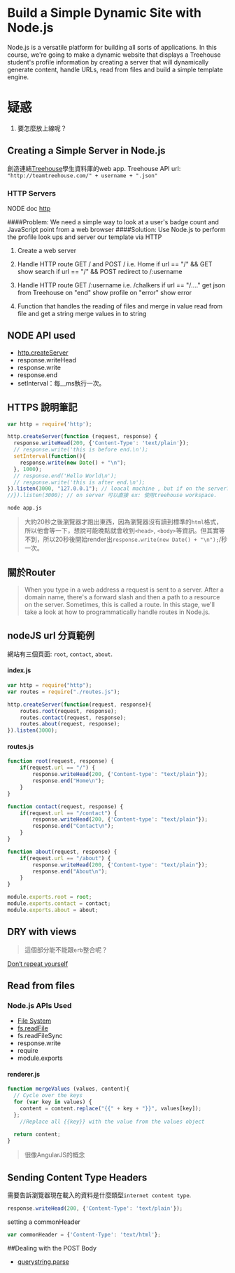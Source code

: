 #	Build a Simple Dynamic Site with Node.js

Node.js is a versatile platform for building all sorts of applications. In this course, we're going to make a dynamic website that displays a Treehouse student's profile information by creating a server that will dynamically generate content, handle URLs, read from files and build a simple template engine.

# 疑惑

1. 要怎麼放上線呢？

## Creating a Simple Server in Node.js

創造連結[Treehouse](http://referrals.trhou.se/ninalee)學生資料庫的web app. Treehouse API url: `"http://teamtreehouse.com/" + username + ".json"`

### HTTP Servers

NODE doc [http](https://nodejs.org/api/http.html#http_http)

####Problem: We need a simple way to look at a user's badge count and JavaScript point from a web browser
####Solution: Use Node.js to perform the profile look ups and server our template via HTTP

1. Create a web server

2. Handle HTTP route GET / and POST / i.e. Home
  if url == "/" && GET
    show search
  if url == "/" && POST
    redirect to /:username

3. Handle HTTP route GET /:username i.e. /chalkers
  if url == "/...."
    get json from Treehouse
      on "end"
        show profile
      on "error"
        show error

4. Function that handles the reading of files and merge in value
  read from file and get a string
    merge values in to string

## NODE API used

* [http.createServer](https://nodejs.org/api/http.html#http_http_createserver_requestlistener)
* response.writeHead
* response.write
* response.end
* setInterval：每__ms執行一次。

## HTTPS 說明筆記

```js
var http = require('http');

http.createServer(function (request, response) {
  response.writeHead(200, {'Content-Type': 'text/plain'});
  // response.write('this is before end.\n');
  setInterval(function(){
    response.write(new Date() + "\n");
  }, 1000);
  // response.end('Hello World\n');
  // response.write('this is after end.\n');
}).listen(3000, "127.0.0.1"); // loacal machine , but if on the server?
//}).listen(3000); // on server 可以直接 ex: 使用treehouse workspace.
```

```
node app.js
```

> 大約20秒之後瀏覽器才跑出東西，因為瀏覽器沒有讀到標準的`html`格式，所以他會等一下，想說可能晚點就會收到`<head>`, `<body>`等資訊。但其實等不到，所以20秒後開始render出`response.write(new Date() + "\n");`/秒一次。

## 關於Router

> When you type in a web address a request is sent to a server. After a domain name, there's a forward slash and then a path to a resource on the server. Sometimes, this is called a route. In this stage, we'll take a look at how to programmatically handle routes in Node.js.

## nodeJS url 分頁範例

網站有三個頁面: `root`, `contact`, `about`.

#### index.js
```js 
var http = require("http");
var routes = require("./routes.js");

http.createServer(function(request, response){
    routes.root(request, response);
    routes.contact(request, response);
    routes.about(request, response);
}).listen(3000);
```

#### routes.js

```js
function root(request, response) {
    if(request.url == "/") {
        response.writeHead(200, {'Content-type': "text/plain"});
        response.end("Home\n");
    }
}

function contact(request, response) {
    if(request.url == "/contact") {
        response.writeHead(200, {'Content-type': "text/plain"});
        response.end("Contact\n");
    }
}

function about(request, response) {
    if(request.url == "/about") {
        response.writeHead(200, {'Content-type': "text/plain"});
        response.end("About\n");
    }
}

module.exports.root = root;
module.exports.contact = contact;
module.exports.about = about;

```

## DRY with views

> 這個部分能不能跟`erb`整合呢？

[Don‘t repeat yourself](https://en.wikipedia.org/wiki/Don%27t_repeat_yourself)

## Read from files

### Node.js APIs Used

* [File System](https://nodejs.org/api/fs.html)
* [fs.readFile](https://nodejs.org/api/fs.html#fs_fs_readfile_filename_options_callback)
* fs.readFileSync
* response.write
* require
* module.exports

#### renderer.js

```js
function mergeValues (values, content){
  // Cycle over the keys
  for (var key in values) {
    content = content.replace("{{" + key + "}}", values[key]);
  };
    //Replace all {{key}} with the value from the values object

  return content;
}
```

> 很像AngularJS的概念

## Sending Content Type Headers

需要告訴瀏覽器現在載入的資料是什麼類型`internet content type`.

```js
response.writeHead(200, {'Content-Type': 'text/plain'});
```

setting a commonHeader

```js
var commonHeader = {'Content-Type': 'text/html'};
```


##Dealing with the POST Body

* [querystring.parse](https://nodejs.org/api/querystring.html#querystring_querystring_parse_str_sep_eq_options)


